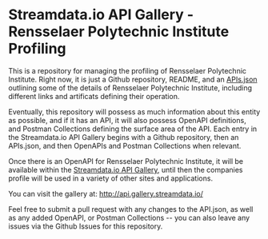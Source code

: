 # Streamdata.io API Gallery - Rensselaer Polytechnic Institute Profiling
This is a repository for managing the profiling of Rensselaer Polytechnic Institute. Right now, it is just a Github repository, README, and an [APIs.json](apis.md) outlining some of the details of Rensselaer Polytechnic Institute, including different links and artificats defining their operation.

Eventually, this repository will possess as much information about this entity as possible, and if it has an API, it will also possess OpenAPI definitions, and Postman Collections defining the surface area of the API. Each entry in the Streamdata.io API Gallery begins with a Github repository, then an APIs.json, and then OpenAPIs and Postman Collections when relevant.

Once there is an OpenAPI for Rensselaer Polytechnic Institute, it will be available within the [Streamdata.io API Gallery](http://api.gallery.streamdata.io/), until then the companies profile will be used in a variety of other sites and applications.

You can visit the gallery at: http://api.gallery.streamdata.io/

Feel free to submit a pull request with any changes to the API.json, as well as any added OpenAPI, or Postman Collections -- you can also leave any issues via the Github Issues for this repository.
